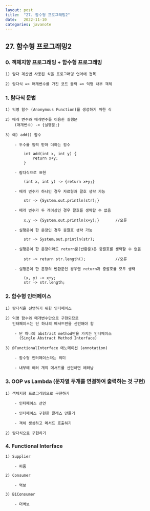 ```yaml
---
layout: post
title:  "27. 함수형 프로그래밍2"
date:   2022-11-10
categories: javanote
---
```


## 27. 함수형 프로그래밍2

### 0. 객체지향 프로그래밍 + 함수형 프로그래밍

    1) 람다 계산법 사용된 식을 프로그래밍 언어에 접목 

    2) 람다식 => 매개변수를 가진 코드 블럭 => 익명 내부 객체 

### 1. 람다식 문법
    
    1) 익명 함수 (Anonymous Function)를 생성하기 위한 식
    
    2) 매개 변수와 매개변수를 이용한 실행문 
        (매개변수) -> {실행문;}

    3) 예) add() 함수 
    
        - 두수를 입력 받아 더하는 함수
    
            int add(int x, int y) {
                return x+y;
            }

        - 람다식으로 표현

            (int x, int y) -> {return x+y;}

        - 매개 변수가 하나인 경우 자료형과 괄호 생략 가능 

            str -> {System.out.println(str);}     

        - 매개 변수가 두 개이상인 경우 괄호를 생략할 수 없음 

            x,y -> {System.out.println(x+y);}       //오류

        - 실행문이 한 문장인 경우 중괄호 생략 가능  

            str -> System.out.println(str);

        - 실행문이 한 문장이라도 return문(반환문)은 중괄호를 생략할 수 없음

            str -> return str.length();             //오류 

        - 실행문이 한 문장의 반환문인 경우엔 return과 중괄호를 모두 생략

            (x, y) -> x+y;
            str -> str.length;

### 2. 함수형 인터페이스 

    1) 람다식을 선언하기 위한 인터페이스 

    2) 익명 함수와 매개변수만으로 구현되므로 
       인터페이스는 단 하나의 메서드만을 선언해야 함

        - 단 하나의 abstract method만을 가지는 인터페이스 
          (Single Abstract Method Interface)

    3) @FunctionalInterface 애노테이션 (annotation)

        - 함수형 인터페이스라는 의미 

        - 내부에 여러 개의 메서드를 선언하면 에러남        

### 3. OOP vs Lambda (문자열 두개를 연결하여 출력하는 것 구현)

    1) 객체지향 프로그래밍으로 구현하기 

        - 인터페이스 선언 

        - 인터페이스 구현한 클래스 만들기 

        - 객체 생성하고 메서드 호출하기 

    2) 람다식으로 구현하기 

### 4. Functional Interface
    
    1) Supplier
    
        - 퍼줌
    
    2) Consumer
    
        - 먹보       
    
    3) BiConsumer
    
        - 더벅보           




















